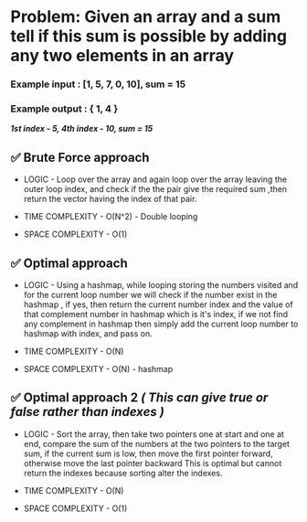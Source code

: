 # Problem: Given an array and a sum tell if this sum is possible by adding any two elements in an array
### Example input : [1, 5, 7, 0, 10], sum = 15
### Example output : { 1, 4 } 
***1st index - 5, 4th index - 10, sum = 15***

## ✅ Brute Force approach

- LOGIC - Loop over the  array and again loop over the array leaving the outer loop index, and check if the
the pair give the required sum ,then return the vector having the index of that pair.

- TIME COMPLEXITY - O(N^2) - Double looping
- SPACE COMPLEXITY - O(1)

## ✅ Optimal approach

- LOGIC - Using a hashmap, while looping storing the numbers visited and for the current loop number
we will check if the number exist in the hashmap , if yes, then return the current number index and 
the value of that complement number in hashmap which is it's index, if we not find any complement in 
hashmap then simply add the current loop number to hashmap with index, and pass on.

- TIME COMPLEXITY - O(N)
- SPACE COMPLEXITY - O(N) - hashmap

## ✅ Optimal approach 2 ***( This can give true or false rather than indexes )***

- LOGIC - Sort the array, then take two pointers one at start and one at end, compare the sum of the numbers at the two pointers
to the target sum, if the current sum is low, then move the first pointer forward, otherwise move the last pointer backward
This is optimal but cannot return the indexes because sorting alter the indexes.

- TIME COMPLEXITY - O(N)
- SPACE COMPLEXITY - O(1)